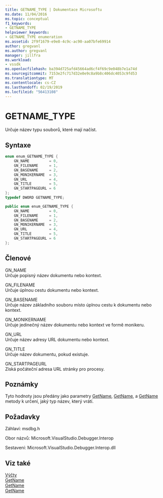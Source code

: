 ```yaml
---
title: GETNAME_TYPE | Dokumentace Microsoftu
ms.date: 11/04/2016
ms.topic: conceptual
f1_keywords:
- GETNAME_TYPE
helpviewer_keywords:
- GETNAME_TYPE enumeration
ms.assetid: 2f9f1679-e9e8-4c9c-ac90-aa07bfe69914
author: gregvanl
ms.author: gregvanl
manager: jillfra
ms.workload:
- vssdk
ms.openlocfilehash: ba394d725afd45664ad6cf4f69c9e048b7e1a74d
ms.sourcegitcommit: 7153e2fc717d32e0e9c8a9b8c406dc4053c9fd53
ms.translationtype: MT
ms.contentlocale: cs-CZ
ms.lasthandoff: 02/19/2019
ms.locfileid: "56413108"
---
```

# <a name="getnametype"></a>GETNAME_TYPE
Určuje název typu souborů, které mají načíst.

## <a name="syntax"></a>Syntaxe

```cpp
enum enum_GETNAME_TYPE {
    GN_NAME         = 0,
    GN_FILENAME     = 1,
    GN_BASENAME     = 2,
    GN_MONIKERNAME  = 3,
    GN_URL          = 4,
    GN_TITLE        = 5,
    GN_STARTPAGEURL = 6
};
typedef DWORD GETNAME_TYPE;
```

```csharp
public enum enum_GETNAME_TYPE {
    GN_NAME         = 0,
    GN_FILENAME     = 1,
    GN_BASENAME     = 2,
    GN_MONIKERNAME  = 3,
    GN_URL          = 4,
    GN_TITLE        = 5,
    GN_STARTPAGEURL = 6
};
```

## <a name="members"></a>Členové
GN_NAME  
Určuje popisný název dokumentu nebo kontext.

GN_FILENAME  
Určuje úplnou cestu dokumentu nebo kontext.

GN_BASENAME  
Určuje název základního souboru místo úplnou cestu k dokumentu nebo kontext.

GN_MONIKERNAME  
Určuje jedinečný název dokumentu nebo kontext ve formě monikeru.

GN_URL  
Určuje název adresy URL dokumentu nebo kontext.

GN_TITLE  
Určuje název dokumentu, pokud existuje.

GN_STARTPAGEURL  
Získá počáteční adresa URL stránky pro procesy.

## <a name="remarks"></a>Poznámky
Tyto hodnoty jsou předány jako parametry [GetName](../../../extensibility/debugger/reference/idebugdocument2-getname.md), [GetName](../../../extensibility/debugger/reference/idebugdocumentcontext2-getname.md), a [GetName](../../../extensibility/debugger/reference/idebugprocess2-getname.md) metody k určení, jaký typ název, který vrátí.

## <a name="requirements"></a>Požadavky
Záhlaví: msdbg.h

Obor názvů: Microsoft.VisualStudio.Debugger.Interop

Sestavení: Microsoft.VisualStudio.Debugger.Interop.dll

## <a name="see-also"></a>Viz také
[Výčty](../../../extensibility/debugger/reference/enumerations-visual-studio-debugging.md)  
[GetName](../../../extensibility/debugger/reference/idebugdocument2-getname.md)  
[GetName](../../../extensibility/debugger/reference/idebugdocumentcontext2-getname.md)  
[GetName](../../../extensibility/debugger/reference/idebugprocess2-getname.md)
